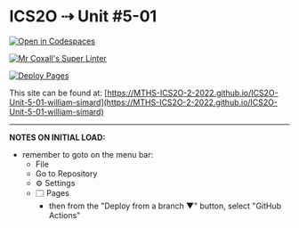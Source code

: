 # ICS2O ⇢ Unit #5-01

[![Open in Codespaces](https://classroom.github.com/assets/launch-codespace-7f7980b617ed060a017424585567c406b6ee15c891e84e1186181d67ecf80aa0.svg)](https://classroom.github.com/open-in-codespaces?assignment_repo_id=10985620)

[![Mr Coxall's Super Linter](https://github.com/MTHS-ICS2O-2-2022/ICS2O-Unit-5-01-william-simard/workflows/Mr%20Coxall's%20Super%20Linter/badge.svg)](https://github.com/MTHS-ICS2O-2-2022/ICS2O-Unit-5-01-william-simard/actions)

[![Deploy Pages](https://github.com/MTHS-ICS2O-2-2022/ICS2O-Unit-5-01-william-simard/workflows/Deploy%20Pages/badge.svg)](https://github.com/MTHS-ICS2O-2-2022/ICS2O-Unit-5-01-william-simard/actions)

This site can be found at: [https://MTHS-ICS2O-2-2022.github.io/ICS2O-Unit-5-01-william-simard](https://MTHS-ICS2O-2-2022.github.io/ICS2O-Unit-5-01-william-simard)

---

**NOTES ON INITIAL LOAD:**
- remember to goto on the menu bar:
  - File
  - Go to Repository
  - ⚙ Settings
  - 🗔 Pages
    - then from the "Deploy from a branch ▼" button, select "GitHub Actions"
